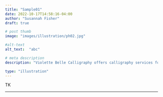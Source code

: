 ```yaml
---
title: "Sample01"
date: 2022-10-17T14:58:16-04:00
author: "Susannah Fisher"
draft: true

# post thumb
image: "images/illustration/ph02.jpg"

#alt-text
alt_text:  "abc"

# meta description
description: "Violette Belle Calligraphy offers calligraphy services for personal stationery, weddings, and other life events."

type: "illustration"
---
```


TK

---
